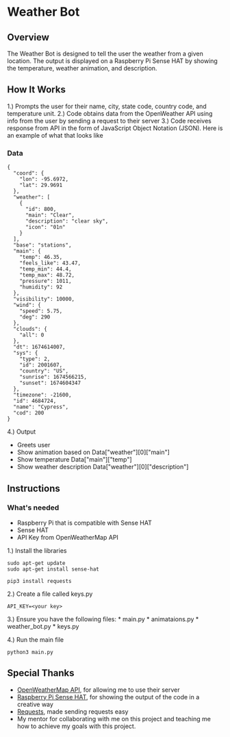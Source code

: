 # Weather Bot
## Overview
The Weather Bot is designed to tell the user the weather from a given location. The output is displayed on a Raspberry Pi Sense HAT by showing the temperature, weather animation, and description.

## How It Works
1.) Prompts the user for their name, city, state code, country code, and temperature unit.
2.) Code obtains data from the OpenWeather API using info from the user by sending a request to their server
3.) Code receives response from API in the form of JavaScript Object Notation (JSON). Here is an example of what that looks like

### Data
```
{
  "coord": {
    "lon": -95.6972,
    "lat": 29.9691
  },
  "weather": [
    {
      "id": 800,
      "main": "Clear",
      "description": "clear sky",
      "icon": "01n"
    }
  ],
  "base": "stations",
  "main": {
    "temp": 46.35,
    "feels_like": 43.47,
    "temp_min": 44.4,
    "temp_max": 48.72,
    "pressure": 1011,
    "humidity": 92
  },
  "visibility": 10000,
  "wind": {
    "speed": 5.75,
    "deg": 290
  },
  "clouds": {
    "all": 0
  },
  "dt": 1674614007,
  "sys": {
    "type": 2,
    "id": 2001607,
    "country": "US",
    "sunrise": 1674566215,
    "sunset": 1674604347
  },
  "timezone": -21600,
  "id": 4684724,
  "name": "Cypress",
  "cod": 200
}
```

4.) Output
  * Greets user
  * Show animation based on Data["weather"][0]["main"]
  * Show temperature Data["main"]["temp"]
  * Show weather description Data["weather"][0]["description"]

## Instructions
### What's needed
* Raspberry Pi that is compatible with Sense HAT
* Sense HAT
* API Key from OpenWeatherMap API

1.) Install the libraries
```
sudo apt-get update
sudo apt-get install sense-hat 
```

```
pip3 install requests
```

2.) Create a file called keys.py
```
API_KEY=<your key>
```

3.) Ensure you have the following files:
    * main.py
    * animataions.py
    * weather_bot.py
    * keys.py

4.) Run the main file
```
python3 main.py
```

## Special Thanks
* [OpenWeatherMap API](https://openweathermap.org/), for allowing me to use their server
* [Raspberry Pi Sense HAT](https://www.raspberrypi.com/documentation/accessories/sense-hat.html), for showing the output of the code in a creative way
* [Requests](https://pypi.org/project/requests/), made sending requests easy
* My mentor for collaborating with me on this project and teaching me how to achieve my goals with this project.
    
    
